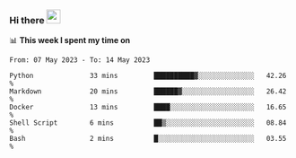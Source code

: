 ### Hi there <a href="https://www.gautamkrishnar.com/"><img src="https://media.giphy.com/media/hvRJCLFzcasrR4ia7z/giphy.gif" width="25px"></a>

📊 **This week I spent my time on**

<!--START_SECTION:waka-->

```text
From: 07 May 2023 - To: 14 May 2023

Python              33 mins         ██████████▓░░░░░░░░░░░░░░   42.26 %
Markdown            20 mins         ██████▓░░░░░░░░░░░░░░░░░░   26.42 %
Docker              13 mins         ████░░░░░░░░░░░░░░░░░░░░░   16.65 %
Shell Script        6 mins          ██▒░░░░░░░░░░░░░░░░░░░░░░   08.84 %
Bash                2 mins          █░░░░░░░░░░░░░░░░░░░░░░░░   03.55 %
```

<!--END_SECTION:waka-->

